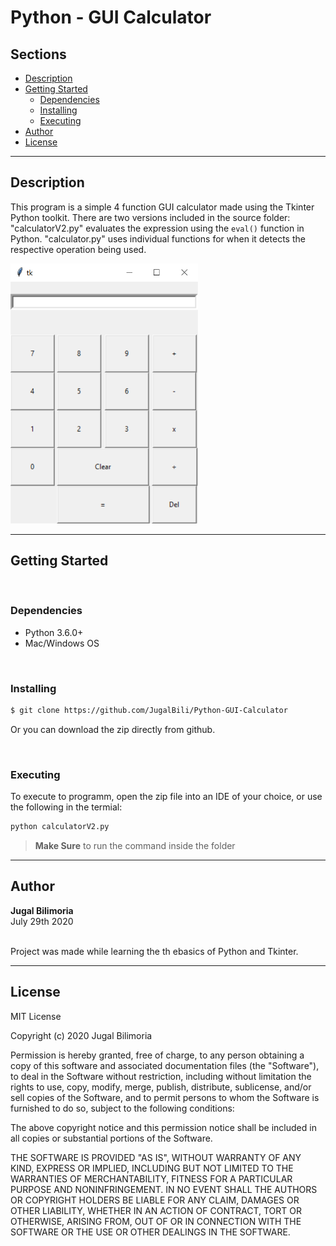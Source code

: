# Python - GUI Calculator

## Sections 
- [Description](#description)
- [Getting Started](#getting-started)
    - [Dependencies](#dependencies)
    - [Installing](#installing)
    - [Executing](#executing)
- [Author](#author)
- [License](#license)

---
## Description
This program is a simple 4 function GUI calculator made using the Tkinter Python toolkit. 
There are two versions included in the source folder: 
"calculatorV2.py" evaluates the expression using the `eval()` function in Python. "calculator.py" uses individual functions for when it detects the respective operation being used.


<!-- ![pic1](/Screenshots/main.png) -->
<img src="Screenshots/main.png" width="300">

---
## Getting Started
<br />

### Dependencies
- Python 3.6.0+
- Mac/Windows OS

<br />

### Installing 
```bash
$ git clone https://github.com/JugalBili/Python-GUI-Calculator
```
Or you can download the zip directly from github. 

<br />

### Executing
To execute to programm, open the zip file into an IDE of your choice, or use the following in the termial: 
```bash
python calculatorV2.py
```
> **Make Sure** to run the command inside the folder

---
## Author 
**Jugal Bilimoria**
<br />July 29th 2020

<br />Project was made while learning the th ebasics of Python and Tkinter.

---
## License 


MIT License

Copyright (c) 2020 Jugal Bilimoria

Permission is hereby granted, free of charge, to any person obtaining a copy
of this software and associated documentation files (the "Software"), to deal
in the Software without restriction, including without limitation the rights
to use, copy, modify, merge, publish, distribute, sublicense, and/or sell
copies of the Software, and to permit persons to whom the Software is
furnished to do so, subject to the following conditions:

The above copyright notice and this permission notice shall be included in all
copies or substantial portions of the Software.

THE SOFTWARE IS PROVIDED "AS IS", WITHOUT WARRANTY OF ANY KIND, EXPRESS OR
IMPLIED, INCLUDING BUT NOT LIMITED TO THE WARRANTIES OF MERCHANTABILITY,
FITNESS FOR A PARTICULAR PURPOSE AND NONINFRINGEMENT. IN NO EVENT SHALL THE
AUTHORS OR COPYRIGHT HOLDERS BE LIABLE FOR ANY CLAIM, DAMAGES OR OTHER
LIABILITY, WHETHER IN AN ACTION OF CONTRACT, TORT OR OTHERWISE, ARISING FROM,
OUT OF OR IN CONNECTION WITH THE SOFTWARE OR THE USE OR OTHER DEALINGS IN THE
SOFTWARE.